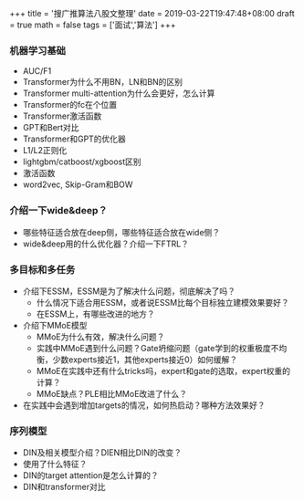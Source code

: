 +++
title = '搜广推算法八股文整理'
date = 2019-03-22T19:47:48+08:00
draft = true
math = false
tags = ['面试','算法']
+++

### 机器学习基础

- AUC/F1
- Transformer为什么不用BN，LN和BN的区别
- Transformer multi-attention为什么会更好，怎么计算
- Transformer的fc在个位置
- Transformer激活函数
- GPT和Bert对比
- Transformer和GPT的优化器
- L1/L2正则化
- lightgbm/catboost/xgboost区别
- 激活函数
- word2vec, Skip-Gram和BOW

### 介绍一下wide&deep？

- 哪些特征适合放在deep侧，哪些特征适合放在wide侧？
- wide&deep用的什么优化器？介绍一下FTRL？

### 多目标和多任务

- 介绍下ESSM，ESSM是为了解决什么问题，彻底解决了吗？
    - 什么情况下适合用ESSM，或者说ESSM比每个目标独立建模效果要好？
    - 在ESSM上，有哪些改进的地方？
- 介绍下MMoE模型
    - MMoE为什么有效，解决什么问题？
    - 实践中MMoE遇到什么问题？Gate坍缩问题（gate学到的权重极度不均衡，少数experts接近1，其他experts接近0）如何缓解？
    - MMoE在实践中还有什么tricks吗，expert和gate的选取，expert权重的计算？
    - MMoE缺点？PLE相比MMoE改进了什么？
- 在实践中会遇到增加targets的情况，如何热启动？哪种方法效果好？


### 序列模型

- DIN及相关模型介绍？DIEN相比DIN的改变？
- 使用了什么特征？
- DIN的target attention是怎么计算的？
- DIN和transformer对比



